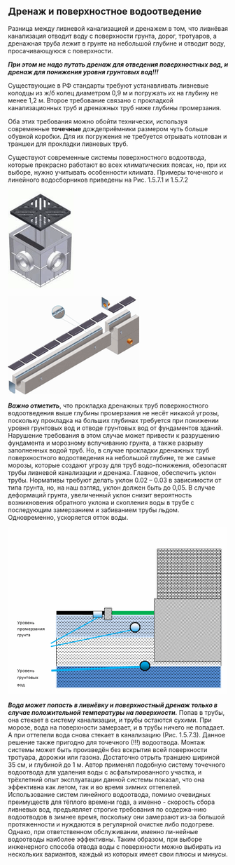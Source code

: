 ## Дренаж и поверхностное водоотведение

Разница между ливневой канализацией и дренажем в том, что ливнёвая канализация отводит воду с поверхности грунта, дорог, тротуаров, а дренажная труба лежит в грунте на небольшой глубине и отводит воду, просачивающуюся с поверхности.

***При этом не надо путать дренаж для отведения поверхностных вод, и дренаж для понижения уровня грунтовых вод!!!***

Существующие в РФ стандарты требуют устанавливать ливневые колодцы из ж/б колец диаметром 0,9 м и погружать их на глубину не менее 1,2 м. Второе требование связано с прокладкой канализационных труб и дренажных труб ниже глубины промерзания.

Оба этих требования можно обойти технически, используя современные __точечные__ дождеприёмники размером чуть больше обувной коробки. Для их погружения не требуется отрывать котлован и траншеи для прокладки ливневых труб.

Существуют современные системы поверхностного водоотвода, которые прекрасно работают во всех климатических поясах, но, при их выборе, нужно учитывать особенности климата. Примеры точечного и линейного водосборников приведены на Рис. 1.5.7.1 и 1.5.7.2




![изделия фирмы «Hauraton»](/image/fig2_26.png "изделия фирмы «Hauraton»")

![изделия фирмы «Hauraton»](/image/fig2_27.png "изделия фирмы «Hauraton»")

***Важно отметить***, что прокладка дренажных труб поверхностного водоотведения выше глубины промерзания не несёт никакой угрозы, поскольку прокладка на больших глубинах требуется при понижении уровня грунтовых вод и отводе грунтовых вод от фундаментов зданий. Нарушение требования в этом случае может привести к разрушению фундамента и морозному вспучиванию грунта, а также разрыву заполненных водой труб. Но, в случае прокладки дренажных труб поверхностного водоотведения на небольшой глубине, те же самые морозы, которые создают угрозу для труб водо-понижения, обезопасят трубы ливневой канализации и дренажа. Главное, обеспечить уклон трубы. Нормативы требуют делать уклон 0.02 – 0.03 в зависимости от типа грунта, но, на наш взгляд, уклон должен быть до 0,05. В случае деформаций грунта, увеличенный уклон снизит вероятность возникновения обратного уклона и скопления воды в трубе с последующим замерзанием и забиванием трубы льдом. Одновременно, ускоряется отток воды.

![Уровень грунтовых вод](/image/fig2_28.png "Уровень грунтовых вод")

***Вода может попасть в ливнёвку и поверхностный дренаж только в случае положительной температуры на поверхности.*** Попав в трубы, она  стекает в систему канализации, и трубы остаются сухими. При морозе, вода на поверхности замерзает, и в трубы ничего не попадает. А при оттепели вода снова стекает в канализацию (Рис. 1.5.7.3).
Данное решение также пригодно для точечного (!!!) водоотвода. Монтаж системы может быть произведён без вскрытия всей поверхности тротуара,  дорожки или газона. Достаточно отрыть траншею шириной 35 см, и глубиной до 1 м. Автор применял подобную систему точечного водоотвода для удаления воды с асфальтированного участка, и трёхлетний опыт эксплуатации данной системы показал, что она эффективна как летом, так и во время зимних оттепелей.
Использование систем линейного водоотвода, помимо очевидных преимуществ для тёплого времени года, а именно - скорость сбора ливневых вод, предъявляет строгие требования по содержа-нию водоотводов в зимнее время, поскольку они замерзают из-за большой протяженности и нуждаются в регулярной очистке либо подогреве. Однако, при ответственном обслуживании, именно ли-нейные водоотводы наиболее эффективны. Таким образом, при выборе инженерного способа отвода воды с поверхности можно выбирать из нескольких вариантов, каждый из которых имеет свои плюсы и минусы.

